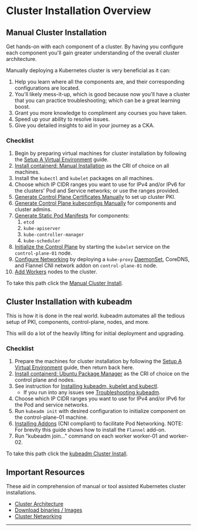 # Cluster Installation Overview

## Manual Cluster Installation

Get hands-on with each component of a cluster. By having you configure each
component you'll gain greater understanding of the overall cluster architecture.

Manually deploying a Kubernetes cluster is very beneficial as it can:
1. Help you learn where all the components are, and their corresponding
   configurations are located.
2. You'll likely mess-it-up, which is good because now you'll have a cluster
   that you can practice troubleshooting; which can be a great learning boost.
3. Grant you more knowledge to compliment any courses you have taken.
4. Speed up your ability to resolve issues.
5. Give you detailed insights to aid in your journey as a CKA.

### Checklist

1. Begin by preparing virtual machines for cluster installation by following
   the [Setup A Virtual Environment] guide.
2. [Install containerd: Manual Installation] as the CRI of choice on all
   machines.
3. Install the `kubectl` and `kubelet` packages on all machines.
4. Choose which IP CIDR ranges you want to use for IPv4 and/or IPv6 for the
   clusters' Pod and Service networks; or use the ranges provided.
5. [Generate Control Plane Certificates Manually] to set up cluster PKI.
6. [Generate Control Plane kubeconfigs Manually] for components and cluster
   admins.
7. [Generate Static Pod Manifests] for components:
   1. `etcd`
   2. `kube-apiserver`
   3. `kube-controller-manager`
   4. `kube-scheduler`
8. [Initialize the Control Plane] by starting the `kubelet` service on the
   `control-plane-01` node.
9. [Configure Networking] by deploying a `kube-proxy` [DaemonSet], CoreDNS, and
   Flannel CNI network addon on `control-plane-01` node.
10. [Add Workers] nodes to the cluster.

To take this path click the [Manual Cluster Install].

## Cluster Installation with kubeadm

This is how it is done in the real world. kubeadm automates all the tedious
setup of PKI, components, control-plane, nodes, and more.

This will do a lot of the heavily lifting for initial deployment and upgrading.

### Checklist

1. Prepare the machines for cluster installation by following the
   [Setup A Virtual Environment] guide, then return back here.
2. [Install containerd: Ubuntu Package Manager] as the CRI of choice on the
   control plane and nodes.
3. See instruction for [Installing kubeadm, kubelet and kubectl].
    * If you run into any issues see [Troubleshooting kubeadm].
4. Choose which IP CIDR ranges you want to use for IPv4 and/or IPv6 for the
   Pod and service networks.
5. Run `kubeadm init` with desired configuration to initialize component on the
   control-plane-01 machine.
6. [Installing Addons] (CNI compliant) to facilitate Pod Networking.
   NOTE: For brevity this guide shows how to install the `Flannel` add-on.
7. Run "kubeadm join..." command on each worker worker-01 and worker-02.

To take this path click the [kubeadm Cluster Install].

## Important Resources

These aid in comprehension of manual or tool assisted Kubernetes cluster
installations.

* [Cluster Architecture]
* [Download binaries / Images]
* [Cluster Networking]

---

[Install containerd: Ubuntu Package Manager]: /kubernetes/3.0-install-containerd.md#ubuntu-package-manager
[Setup A Virtual Environment]: /kubernetes/2.0-setup-a-virtual-environment.md
[Installing kubeadm, kubelet and kubectl]: https://kubernetes.io/docs/setup/production-environment/tools/kubeadm/install-kubeadm/#installing-kubeadm-kubelet-and-kubectl
[Troubleshooting kubeadm]: https://kubernetes.io/docs/setup/production-environment/tools/kubeadm/troubleshooting-kubeadm/
[Creating a cluster with kubeadm]: https://kubernetes.io/docs/setup/production-environment/tools/kubeadm/create-cluster-kubeadm/
[Cluster Architecture]: https://kubernetes.io/docs/concepts/architecture/#kube-apiserver
[Download binaries / Images]: https://kubernetes.io/releases/download/
[Manual Cluster Install]: /kubernetes/4.0-manual-cluster-install.md
[kubeadm Cluster Install]: /kubernetes/5.0-kubeadm-cluster-install.md
[Installing Addons]: https://kubernetes.io/docs/concepts/cluster-administration/addons/#networking-and-network-policy
[Cluster Networking]: https://kubernetes.io/docs/concepts/cluster-administration/networking/
[Install containerd: Manual Installation]: /kubernetes/3.0-install-containerd.md#manual-installation
[DaemonSet]: /kubernetes/samples/kube-proxy.tmpl.yaml
[Generate Control Plane Certificates Manually]: /kubernetes/4.1-generate-control-plane-certificates-manually.md
[Generate Control Plane kubeconfigs Manually]: /kubernetes/4.2-generate-control-plane-kubeconfigs-manually.md
[Generate Static Pod Manifests]: /kubernetes/4.3-generate-static-pod-manifests.md
[Initialize the Control Plane]: /kubernetes/4.4-initialize-the-control-plane.md
[Configure Networking]: /kubernetes/4.5-configure-networking.md
[Add Workers]: /kubernetes/4.6-add-workers.md
